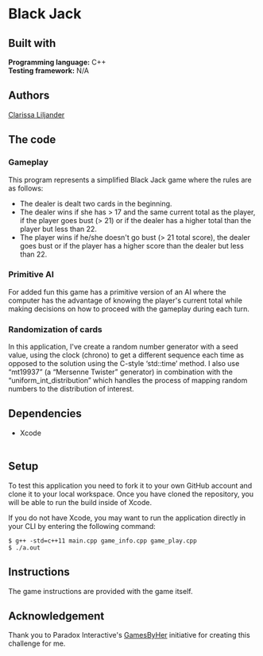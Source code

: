 # Black Jack

## Built with  
**Programming language:** C++  
**Testing framework:** N/A

## Authors  
[Clarissa Liljander](https://github.com/clalil)  

## The code  
### Gameplay
This program represents a simplified Black Jack game where the rules are as follows:  
* The dealer is dealt two cards in the beginning.
* The dealer wins if she has > 17 and the same current total as the player, if the player goes bust (> 21) or if the dealer has a higher total than the player but less than 22. 
* The player wins if he/she doesn't go bust (> 21 total score), the dealer goes bust or if the player has a higher score than the dealer but less than 22. 

### Primitive AI
For added fun this game has a primitive version of an AI where the computer has the advantage of knowing the player's current total while making decisions on how to proceed with the gameplay during each turn.

### Randomization of cards  
In this application, I've create a random number generator with a seed value, using the clock (chrono) to get a different sequence each time as opposed to the solution using the C-style ‘std::time’ method. I also use “mt19937” (a “Mersenne Twister” generator) in combination with the  “uniform_int_distribution” which handles the process of mapping random numbers to the distribution of interest.  

## Dependencies  
* Xcode  
 
## Setup  
To test this application you need to fork it to your own GitHub account and clone it to your local workspace. Once you have cloned the repository, you will be able to run the build inside of Xcode.  
  
If you do not have Xcode, you may want to run the application directly in your CLI by entering the following command:  
```
$ g++ -std=c++11 main.cpp game_info.cpp game_play.cpp
$ ./a.out
```

## Instructions  
The game instructions are provided with the game itself.  

## Acknowledgement  
Thank you to Paradox Interactive's [GamesByHer](https://gamedevcourse.paradoxinteractive.com/) initiative for creating this challenge for me.